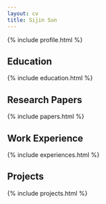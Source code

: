```yaml
---
layout: cv
title: Sijin Sun
---
```


{% include profile.html %}

## Education

{% include education.html %}

## Research Papers

{% include papers.html %}

## Work Experience

{% include experiences.html %}

## Projects

{% include projects.html %} 